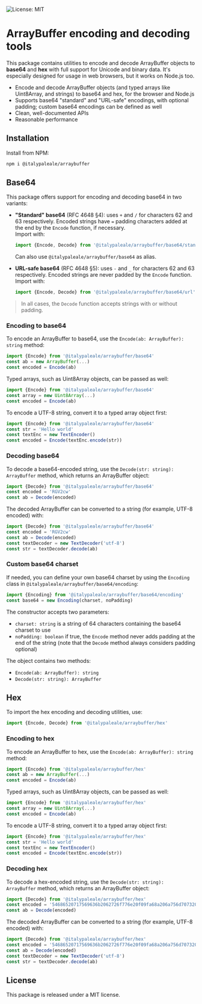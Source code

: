 ![License: MIT](https://img.shields.io/github/license/ItalyPaleAle/arraybuffer)

# ArrayBuffer encoding and decoding tools

This package contains utilities to encode and decode ArrayBuffer objects to **base64** and **hex** with full support for Unicode and binary data. It's especially designed for usage in web browsers, but it works on Node.js too.

- Encode and decode ArrayBuffer objects (and typed arrays like Uint8Array, and strings) to base64 and hex, for the browser and Node.js
- Supports base64 "standard" and "URL-safe" encodings, with optional padding; custom base64 encodings can be defined as well
- Clean, well-documented APIs
- Reasonable performance

## Installation

Install from NPM:

```sh
npm i @italypaleale/arraybuffer
```

## Base64

This package offers support for encoding and decoding base64 in two variants:

- **"Standard" base64** (RFC 4648 §4): uses `+` and `/` for characters 62 and 63 respectively. Encoded strings have `=` padding characters added at the end by the `Encode` function, if necessary.  
  Import with:  

  ```js
  import {Encode, Decode} from '@italypaleale/arraybuffer/base64/standard'
  ```

  Can also use `@italypaleale/arraybuffer/base64` as alias.

- **URL-safe base64** (RFC 4648 §5): uses `-` and `_` for characters 62 and 63 respectively. Encoded strings are never padded by the `Encode` function.  
  Import with:  

  ```js
  import {Encode, Decode} from '@italypaleale/arraybuffer/base64/url'
  ```

> In all cases, the `Decode` function accepts strings with or without padding.

### Encoding to base64

To encode an ArrayBuffer to base64, use the `Encode(ab: ArrayBuffer): string` method:

```js
import {Encode} from '@italypaleale/arraybuffer/base64'
const ab = new ArrayBuffer(...)
const encoded = Encode(ab)
```

Typed arrays, such as Uint8Array objects, can be passed as well:

```js
import {Encode} from '@italypaleale/arraybuffer/base64'
const array = new Uint8Array(...)
const encoded = Encode(ab)
```

To encode a UTF-8 string, convert it to a typed array object first:

```js
import {Encode} from '@italypaleale/arraybuffer/base64'
const str = 'Hello world'
const textEnc = new TextEncoder()
const encoded = Encode(textEnc.encode(str))
```

### Decoding base64

To decode a base64-encoded string, use the `Decode(str: string): ArrayBuffer` method, which returns an ArrayBuffer object:

```js
import {Decode} from '@italypaleale/arraybuffer/base64'
const encoded = 'RGV2cw'
const ab = Decode(encoded)
```

The decoded ArrayBuffer can be converted to a string (for example, UTF-8 encoded) with:

```js
import {Decode} from '@italypaleale/arraybuffer/base64'
const encoded = 'RGV2cw'
const ab = Decode(encoded)
const textDecoder = new TextDecoder('utf-8')
const str = textDecoder.decode(ab)
```

### Custom base64 charset

If needed, you can define your own base64 charset by using the `Encoding` class in `@italypaleale/arraybuffer/base64/encoding`:

```js
import {Encoding} from '@italypaleale/arraybuffer/base64/encoding'
const base64 = new Encoding(charset, noPadding)
```

The constructor accepts two parameters:

- `charset: string` is a string of 64 characters containing the base64 charset to use
- `noPadding: boolean` if true, the `Encode` method never adds padding at the end of the string (note that the `Decode` method always considers padding optional)

The object contains two methods:

- `Encode(ab: ArrayBuffer): string`
- `Decode(str: string): ArrayBuffer`

## Hex

To import the hex encoding and decoding utilities, use:

```js
import {Encode, Decode} from '@italypaleale/arraybuffer/hex'
```

### Encoding to hex

To encode an ArrayBuffer to hex, use the `Encode(ab: ArrayBuffer): string` method:

```js
import {Encode} from '@italypaleale/arraybuffer/hex'
const ab = new ArrayBuffer(...)
const encoded = Encode(ab)
```

Typed arrays, such as Uint8Array objects, can be passed as well:

```js
import {Encode} from '@italypaleale/arraybuffer/hex'
const array = new Uint8Array(...)
const encoded = Encode(ab)
```

To encode a UTF-8 string, convert it to a typed array object first:

```js
import {Encode} from '@italypaleale/arraybuffer/hex'
const str = 'Hello world'
const textEnc = new TextEncoder()
const encoded = Encode(textEnc.encode(str))
```

### Decoding hex

To decode a hex-encoded string, use the `Decode(str: string): ArrayBuffer` method, which returns an ArrayBuffer object:

```js
import {Decode} from '@italypaleale/arraybuffer/hex'
const encoded = '54686520717569636b2062726f776e20f09fa68a206a756d7073206f766572203133206c617a7920f09f90b62e'
const ab = Decode(encoded)
```

The decoded ArrayBuffer can be converted to a string (for example, UTF-8 encoded) with:

```js
import {Decode} from '@italypaleale/arraybuffer/hex'
const encoded = '54686520717569636b2062726f776e20f09fa68a206a756d7073206f766572203133206c617a7920f09f90b62e'
const ab = Decode(encoded)
const textDecoder = new TextDecoder('utf-8')
const str = textDecoder.decode(ab)
```

## License

This package is released under a MIT license.
